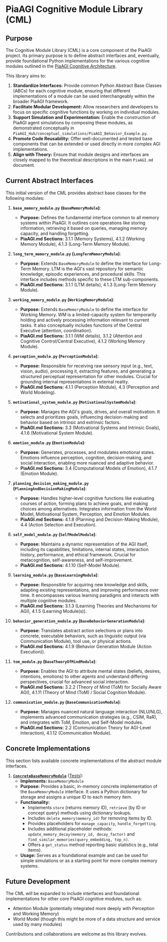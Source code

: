 # PiaAGI Cognitive Module Library (CML)

## Purpose

The Cognitive Module Library (CML) is a core component of the PiaAGI project. Its primary purpose is to define abstract interfaces and, eventually, provide foundational Python implementations for the various cognitive modules outlined in the [PiaAGI Cognitive Architecture](../../PiaAGI.md#4-the-piaagi-cognitive-architecture).

This library aims to:
1.  **Standardize Interfaces:** Provide common Python Abstract Base Classes (ABCs) for each cognitive module, ensuring that different implementations of a module can be used interchangeably within the broader PiaAGI framework.
2.  **Facilitate Modular Development:** Allow researchers and developers to focus on specific cognitive functions by working on individual modules.
3.  **Support Simulation and Experimentation:** Enable the construction of PiaAGI agent simulations by composing these modules, as demonstrated conceptually in `PiaAGI_Hub/conceptual_simulations/PiaAGI_Behavior_Example.py`.
4.  **Promote Code Reusability:** Offer well-documented and tested base components that can be extended or used directly in more complex AGI implementations.
5.  **Align with Theory:** Ensure that module designs and interfaces are closely mapped to the theoretical descriptions in the main `PiaAGI.md` document.

## Current Abstract Interfaces

This initial version of the CML provides abstract base classes for the following modules:

1.  **`base_memory_module.py` (`BaseMemoryModule`)**:
    *   **Purpose:** Defines the fundamental interface common to all memory systems within PiaAGI. It outlines core operations like storing information, retrieving it based on queries, managing memory capacity, and handling forgetting.
    *   **PiaAGI.md Sections:** 3.1.1 (Memory Systems), 4.1.2 (Working Memory Module), 4.1.3 (Long-Term Memory Module).

2.  **`long_term_memory_module.py` (`LongTermMemoryModule`)**:
    *   **Purpose:** Extends `BaseMemoryModule` to define the interface for Long-Term Memory. LTM is the AGI's vast repository for semantic knowledge, episodic experiences, and procedural skills. This interface includes methods specific to these LTM sub-components.
    *   **PiaAGI.md Sections:** 3.1.1 (LTM details), 4.1.3 (Long-Term Memory Module).

3.  **`working_memory_module.py` (`WorkingMemoryModule`)**:
    *   **Purpose:** Extends `BaseMemoryModule` to define the interface for Working Memory. WM is a limited-capacity system for temporarily holding and actively processing information relevant to current tasks. It also conceptually includes functions of the Central Executive (attention, coordination).
    *   **PiaAGI.md Sections:** 3.1.1 (WM details), 3.1.2 (Attention and Cognitive Control/Central Executive), 4.1.2 (Working Memory Module).

4.  **`perception_module.py` (`PerceptionModule`)**:
    *   **Purpose:** Responsible for receiving raw sensory input (e.g., text, vision, audio), processing it, extracting features, and generating a structured perceptual representation for other modules. Crucial for grounding internal representations in external reality.
    *   **PiaAGI.md Sections:** 4.1.1 (Perception Module), 4.3 (Perception and World Modeling).

5.  **`motivational_system_module.py` (`MotivationalSystemModule`)**:
    *   **Purpose:** Manages the AGI's goals, drives, and overall motivation. It selects and prioritizes goals, influencing decision-making and behavior based on intrinsic and extrinsic factors.
    *   **PiaAGI.md Sections:** 3.3 (Motivational Systems and Intrinsic Goals), 4.1.6 (Motivational System Module).

6.  **`emotion_module.py` (`EmotionModule`)**:
    *   **Purpose:** Generates, processes, and modulates emotional states. Emotions influence perception, cognition, decision-making, and social interaction, enabling more nuanced and adaptive behavior.
    *   **PiaAGI.md Sections:** 3.4 (Computational Models of Emotion), 4.1.7 (Emotion Module).

7.  **`planning_decision_making_module.py` (`PlanningAndDecisionMakingModule`)**:
    *   **Purpose:** Handles higher-level cognitive functions like evaluating courses of action, forming plans to achieve goals, and making choices among alternatives. Integrates information from the World Model, Motivational System, Perception, and Emotion Modules.
    *   **PiaAGI.md Sections:** 4.1.8 (Planning and Decision-Making Module), 4.4 (Action Selection and Execution).

8.  **`self_model_module.py` (`SelfModelModule`)**:
    *   **Purpose:** Maintains a dynamic representation of the AGI itself, including its capabilities, limitations, internal states, interaction history, performance, and ethical framework. Crucial for metacognition, self-awareness, and self-improvement.
    *   **PiaAGI.md Sections:** 4.1.10 (Self-Model Module).

9.  **`learning_module.py` (`BaseLearningModule`)**:
    *   **Purpose:** Responsible for acquiring new knowledge and skills, adapting existing representations, and improving performance over time. It encompasses various learning paradigms and interacts with multiple cognitive modules.
    *   **PiaAGI.md Sections:** 3.1.3 (Learning Theories and Mechanisms for AGI), 4.1.5 (Learning Module(s)).

10. **`behavior_generation_module.py` (`BaseBehaviorGenerationModule`)**:
    *   **Purpose:** Translates abstract action selections or plans into concrete, executable behaviors, such as linguistic output (via Communication Module), tool use, or physical actions.
    *   **PiaAGI.md Sections:** 4.1.9 (Behavior Generation Module (Action Execution)).

11. **`tom_module.py` (`BaseTheoryOfMindModule`)**:
    *   **Purpose:** Enables the AGI to attribute mental states (beliefs, desires, intentions, emotions) to other agents and understand differing perspectives, crucial for advanced social interaction.
    *   **PiaAGI.md Sections:** 3.2.2 (Theory of Mind (ToM) for Socially Aware AGI), 4.1.11 (Theory of Mind (ToM) / Social Cognition Module).

12. **`communication_module.py` (`BaseCommunicationModule`)**:
    *   **Purpose:** Manages nuanced natural language interaction (NLU/NLG), implements advanced communication strategies (e.g., CSIM, RaR), and integrates with ToM, Emotion, and Self-Model modules.
    *   **PiaAGI.md Sections:** 2.2 (Communication Theory for AGI-Level Interaction), 4.1.12 (Communication Module).

## Concrete Implementations

This section lists available concrete implementations of the abstract module interfaces.

1.  **[`ConcreteBaseMemoryModule`](concrete_base_memory_module.py)** ([Tests](tests/test_concrete_base_memory_module.py)):
    *   **Implements:** `BaseMemoryModule`
    *   **Purpose:** Provides a basic, in-memory concrete implementation of the `BaseMemoryModule` interface. It uses a Python dictionary for storage and assigns a unique ID to each memory item.
    *   **Functionality:**
        *   Implements `store` (returns memory ID), `retrieve` (by ID or concept query) methods using dictionary lookups.
        *   Includes `delete_memory(memory_id)` for removing items by ID.
        *   Provides placeholders for `manage_capacity`, `handle_forgetting`.
        *   Includes additional placeholder methods: `update_memory_decay(memory_id, decay_factor)` and `find_similar_memories(query_embedding, top_n)`.
        *   Offers a `get_status` method reporting basic statistics (e.g., total items).
    *   **Usage:** Serves as a foundational example and can be used for simple simulations or as a starting point for more complex memory systems.

## Future Development

The CML will be expanded to include interfaces and foundational implementations for other core PiaAGI cognitive modules, such as:
*   Attention Module (potentially integrated more deeply with Perception and Working Memory)
*   World Model (though this might be more of a data structure and service used by many modules)

Contributions and collaborations are welcome as this library evolves.
